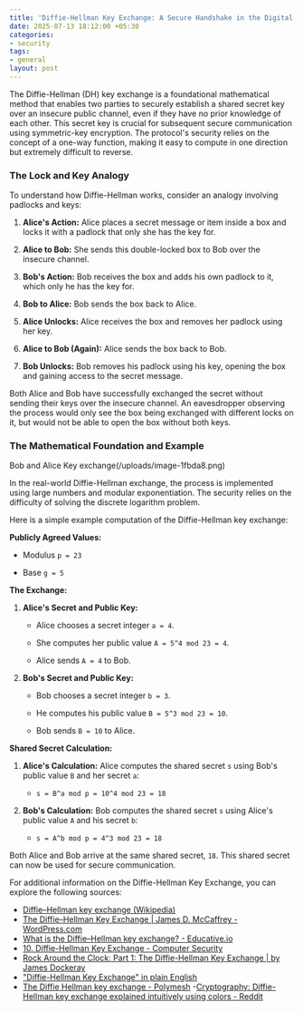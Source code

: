 ```yaml
---
title: 'Diffie-Hellman Key Exchange: A Secure Handshake in the Digital World'
date: 2025-07-13 18:12:00 +05:30
categories:
- security
tags:
- general
layout: post
---
```


The Diffie-Hellman (DH) key exchange is a foundational mathematical method that enables two parties to securely establish a shared secret key over an insecure public channel, even if they have no prior knowledge of each other. This secret key is crucial for subsequent secure communication using symmetric-key encryption. The protocol's security relies on the concept of a one-way function, making it easy to compute in one direction but extremely difficult to reverse.

### The Lock and Key Analogy

To understand how Diffie-Hellman works, consider an analogy involving padlocks and keys:

1. **Alice's Action:** Alice places a secret message or item inside a box and locks it with a padlock that only she has the key for.

2. **Alice to Bob:** She sends this double-locked box to Bob over the insecure channel.

3. **Bob's Action:** Bob receives the box and adds his own padlock to it, which only he has the key for.

4. **Bob to Alice:** Bob sends the box back to Alice.

5. **Alice Unlocks:** Alice receives the box and removes her padlock using her key.

6. **Alice to Bob (Again):** Alice sends the box back to Bob.

7. **Bob Unlocks:** Bob removes his padlock using his key, opening the box and gaining access to the secret message.

Both Alice and Bob have successfully exchanged the secret without sending their keys over the insecure channel. An eavesdropper observing the process would only see the box being exchanged with different locks on it, but would not be able to open the box without both keys.

### The Mathematical Foundation and Example
Bob and Alice Key exchange(/uploads/image-1fbda8.png)

In the real-world Diffie-Hellman exchange, the process is implemented using large numbers and modular exponentiation. The security relies on the difficulty of solving the discrete logarithm problem.

Here is a simple example computation of the Diffie-Hellman key exchange:

**Publicly Agreed Values:**

* Modulus `p = 23`

* Base `g = 5`

**The Exchange:**

1. **Alice's Secret and Public Key:**

   * Alice chooses a secret integer `a = 4`.

   * She computes her public value `A = 5^4 mod 23 = 4`.

   * Alice sends `A = 4` to Bob.

2. **Bob's Secret and Public Key:**

   * Bob chooses a secret integer `b = 3`.

   * He computes his public value `B = 5^3 mod 23 = 10`.

   * Bob sends `B = 10` to Alice.

**Shared Secret Calculation:**

1. **Alice's Calculation:** Alice computes the shared secret `s` using Bob's public value `B` and her secret `a`:

   * `s = B^a mod p = 10^4 mod 23 = 18`

2. **Bob's Calculation:** Bob computes the shared secret `s` using Alice's public value `A` and his secret `b`:

   * `s = A^b mod p = 4^3 mod 23 = 18`

Both Alice and Bob arrive at the same shared secret, `18`. This shared secret can now be used for secure communication.

For additional information on the Diffie-Hellman Key Exchange, you can explore the following sources:

- [Diffie–Hellman key exchange (Wikipedia)](https://en.wikipedia.org/wiki/Diffie%E2%80%93Hellman_key_exchange)
- [The Diffie–Hellman Key Exchange | James D. McCaffrey - WordPress.com](https://jamesmccaffrey.wordpress.com/2020/07/29/the-diffie-hellman-key-exchange/)
- [What is the Diffie–Hellman key exchange? - Educative.io](https://www.educative.io/answers/what-is-the-diffiehellman-key-exchange)
- [10. Diffie-Hellman Key Exchange - Computer Security](https://textbook.cs161.org/crypto/key-exchange.html)
- [Rock Around the Clock: Part 1: The Diffie-Hellman Key Exchange | by James Dockeray](https://medium.com/@james-dockeray/rock-around-the-clock-part-1-the-diffie-hellman-key-exchange-e3324d0a2e04)
- ["Diffie-Hellman Key Exchange" in plain English](https://security.stackexchange.com/questions/45963/diffie-hellman-key-exchange-in-plain-english)
- [The Diffie Hellman key exchange - Polymesh](https://polymesh.network/blog/the-diffie-hellman-key-exchange)
-[Cryptography: Diffie-Hellman key exchange explained intuitively using colors - Reddit](https://www.reddit.com/r/programming/comments/7qq1bh/cryptography_diffiehellman_key_exchange_explained/)